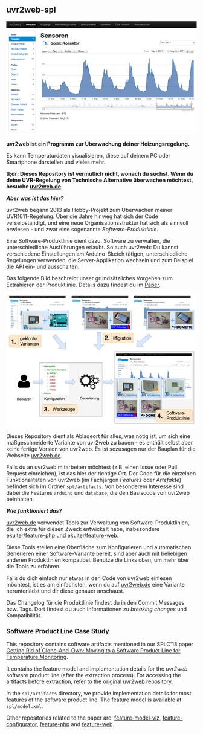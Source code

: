## uvr2web-spl

![uvr2web](https://raw.githubusercontent.com/ekuiter/uvr2web/img/uvr2web-example.png)

**uvr2web ist ein Programm zur Überwachung deiner Heizungsregelung.**

Es kann Temperaturdaten visualisieren, diese auf deinem PC oder Smartphone
darstellen und vieles mehr.

**tl;dr: Dieses Repository ist vermutlich nicht, wonach du suchst. Wenn du deine
UVR-Regelung von Technische Alternative überwachen möchtest, besuche
[uvr2web.de](http://uvr2web.de).**

***Aber was ist das hier?***

uvr2web begann 2013 als Hobby-Projekt zum Überwachen meiner UVR1611-Regelung.
Über die Jahre hinweg hat sich der Code verselbständigt, und eine neue
Organisationsstruktur hat sich als sinnvoll erwiesen - und zwar eine sogenannte
*Software-Produktlinie*.

Eine Software-Produktlinie dient dazu, Software zu verwalten, die
unterschiedliche Ausführungen erlaubt. So auch uvr2web: Du kannst verschiedene
Einstellungen am Arduino-Sketch tätigen, unterschiedliche Regelungen verwenden,
die Server-Applikation wechseln und zum Beispiel die API ein- und ausschalten.

Das folgende Bild beschreibt unser grundsätzliches Vorgehen zum Extrahieren der
Produktlinie. Details dazu findest du im
[Paper](splc18-uvr2web.pdf).

![Migration](./assets/migration.jpg)

Dieses Repository dient als Ablageort für alles, was nötig ist, um sich eine
maßgeschneiderte Variante von uvr2web zu bauen - es enthält selbst aber keine
fertige Version von uvr2web. Es ist sozusagen nur der Bauplan für die Webseite
[uvr2web.de](http://uvr2web.de).

Falls du an uvr2web mitarbeiten möchtest (z.B. einen Issue oder Pull Request
einreichen), ist das hier der richtige Ort. Der Code für die einzelnen
Funktionalitäten von uvr2web (im Fachjargon *Features* oder *Artefakte*)
befindet sich im Ordner `spl/artifacts`. Von besonderem Interesse sind dabei die
Features `arduino` und `database`, die den Basiscode von uvr2web beinhalten.

***Wie funktioniert das?***

[uvr2web.de](http://uvr2web.de) verwendet Tools zur Verwaltung von
Software-Produktlinien, die ich extra für diesen Zweck entwickelt habe,
insbesondere [ekuiter/feature-php](https://github.com/ekuiter/feature-php) und
[ekuiter/feature-web](https://github.com/ekuiter/feature-web).

Diese Tools stellen eine Oberfläche zum Konfigurieren und automatischen
Generieren einer Software-Variante bereit, sind aber auch mit beliebigen anderen
Produktlinien kompatibel. Benutze die Links oben, um mehr über die Tools zu
erfahren.

Falls du dich einfach nur etwas in den Code von uvr2web einlesen möchtest, ist
es am einfachsten, wenn du auf [uvr2web.de](http://uvr2web.de) eine Variante
herunterlädst und dir diese genauer anschaust.

Das Changelog für die Produktlinie findest du in den Commit Messages bzw. Tags.
Dort findest du auch Informationen zu *breaking changes* und Kompatibilität.

### Software Product Line Case Study

This repository contains software artifacts mentioned in our SPLC'18 paper
[Getting Rid of Clone-And-Own: Moving to a Software Product Line for Temperature
Monitoring](splc18-uvr2web.pdf).

It contains the feature model and implementation details for the *uvr2web*
software product line (after the extraction process). For accessing the
artifacts before extraction, refer to [the original uvr2web
repository](https://github.com/ekuiter/uvr2web).

In the `spl/artifacts` directory, we provide implementation details for most
features of the software product line. The feature model is available at
`spl/model.xml`.

Other repositories related to the paper are:
[feature-model-viz](https://github.com/ekuiter/feature-model-viz),
[feature-configurator](https://github.com/ekuiter/feature-configurator),
[feature-php](https://github.com/ekuiter/feature-php) and
[feature-web](https://github.com/ekuiter/feature-web).
